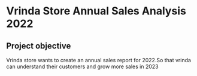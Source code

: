 # Vrinda Store Annual Sales Analysis 2022

## Project objective
Vrinda store wants to create an annual sales report for 2022.So that vrinda can understand their customers and grow more sales in 2023

